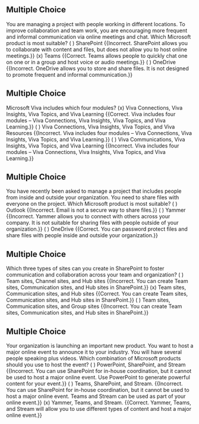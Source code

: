 ## Multiple Choice
You are managing a project with people working in different locations. To improve collaboration and team work, you are encouraging more frequent and informal communication via online meetings and chat. Which Microsoft product is most suitable?
( ) SharePoint {{Incorrect. SharePoint allows you to collaborate with content and files, but does not allow you to host online meetings.}}
(x) Teams {{Correct. Teams allows people to quickly chat one on one or in a group and host voice or audio meetings.}}
( ) OneDrive {{Incorrect. OneDrive allows you to store and share files. It is not designed to promote frequent and informal communication.}}

## Multiple Choice
Microsoft Viva includes which four modules?
(x) Viva Connections, Viva Insights, Viva Topics, and Viva Learning {{Correct. Viva includes four modules – Viva Connections, Viva Insights, Viva Topics, and Viva Learning.}}
( ) Viva Connections, Viva Insights, Viva Topics, and Viva Resources {{Incorrect. Viva includes four modules – Viva Connections, Viva Insights, Viva Topics, and Viva Learning.}}
( ) Viva Communications, Viva Insights, Viva Topics, and Viva Learning {{Incorrect. Viva includes four modules – Viva Connections, Viva Insights, Viva Topics, and Viva Learning.}}

## Multiple Choice
You have recently been asked to manage a project that includes people from inside and outside your organization. You need to share files with everyone on the project. Which Microsoft product is most suitable?
( ) Outlook {{Incorrect. Email is not a secure way to share files.}}
( ) Yammer {{Incorrect. Yammer allows you to connect with others across your company. It is not suitable for sharing files with people outside of your organization.}}
( ) OneDrive {{Correct. You can password protect files and share files with people inside and outside your organization.}}

## Multiple Choice
Which three types of sites can you create in SharePoint to foster communication and collaboration across your team and organization?
( ) Team sites, Channel sites, and Hub sites {{Incorrect. You can create Team sites, Communication sites, and Hub sites in SharePoint.}}
(x) Team sites, Communication sites, and Hub sites {{Correct. You can create Team sites, Communication sites, and Hub sites in SharePoint.}}
( ) Team sites, Communication sites, and Group sites {{Incorrect. You can create Team sites, Communication sites, and Hub sites in SharePoint.}}

## Multiple Choice
Your organization is launching an important new product. You want to host a major online event to announce it to your industry. You will have several people speaking plus videos. Which combination of Microsoft products should you use to host the event?
( ) PowerPoint, SharePoint, and Stream {{Incorrect. You can use SharePoint for in-house coordination, but it cannot be used to host a major online event. Use PowerPoint to generate powerful content for your event.}}
( ) Teams, SharePoint, and Stream. {{Incorrect. You can use SharePoint for in-house coordination, but it cannot be used to host a major online event. Teams and Stream can be used as part of your online event.}}
(x) Yammer, Teams, and Stream. {{Correct. Yammer, Teams, and Stream will allow you to use different types of content and host a major online event.}}

